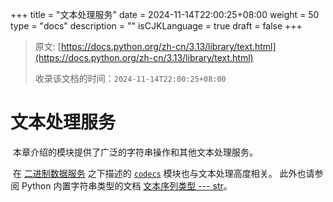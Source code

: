 +++
title = "文本处理服务"
date = 2024-11-14T22:00:25+08:00
weight = 50
type = "docs"
description = ""
isCJKLanguage = true
draft = false
+++

> 原文: [https://docs.python.org/zh-cn/3.13/library/text.html](https://docs.python.org/zh-cn/3.13/library/text.html)
>
> 收录该文档的时间：`2024-11-14T22:00:25+08:00`

# 文本处理服务

​	本章介绍的模块提供了广泛的字符串操作和其他文本处理服务。

​	在 [二进制数据服务](https://docs.python.org/zh-cn/3.13/library/binary.html#binaryservices) 之下描述的 [`codecs`](https://docs.python.org/zh-cn/3.13/library/codecs.html#module-codecs) 模块也与文本处理高度相关。 此外也请参阅 Python 内置字符串类型的文档 [文本序列类型 --- str](https://docs.python.org/zh-cn/3.13/library/stdtypes.html#textseq)。
